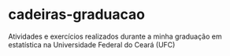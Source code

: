 # cadeiras-graduacao
Atividades e exercícios realizados durante a minha graduação em estatística na Universidade Federal do Ceará (UFC)
